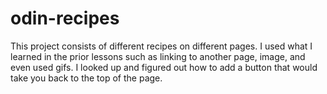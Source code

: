 # odin-recipes

This project consists of different recipes on different pages. I used what I learned in the prior lessons such as linking to another page, image, and even used gifs. I looked up and figured out how to add a button that would take you back to the top of the page.